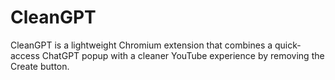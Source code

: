 # CleanGPT
CleanGPT is a lightweight Chromium extension that combines a quick-access ChatGPT popup with a cleaner YouTube experience by removing the Create button.
